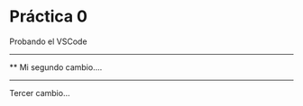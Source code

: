  # Práctica 0

Probando el VSCode

***********************
**  Mi segundo cambio....
*************************


Tercer cambio...